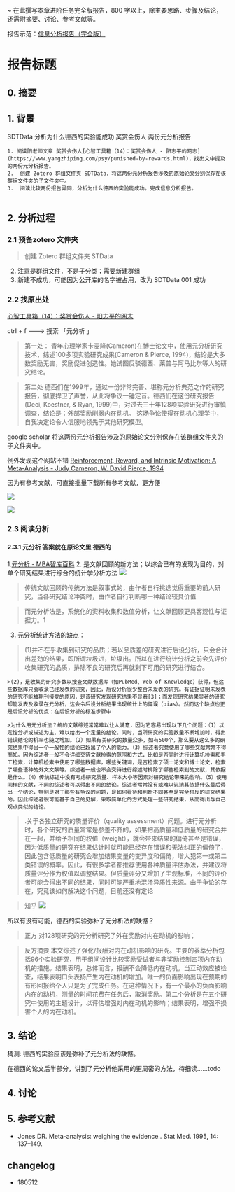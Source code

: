 ~ 在此撰写本章进阶任务完全版报告，800 字以上，除主要思路、步骤及结论，还需附摘要、讨论、参考文献等。

报告示范：[信息分析报告（完全版）](https://github.com/AIHackers/IA001/blob/master/TmpAnalysisReportFull.md) 

# 报告标题

## 0. 摘要

## 1. 背景
SDTData 分析为什么德西的实验能成功 奖赏会伤人 两份元分析报告


```
1. 阅读阳老师文章 奖赏会伤人[心智工具箱（14）：奖赏会伤人 - 阳志平的网志](https://www.yangzhiping.com/psy/punished-by-rewards.html)，找出文中提及的两份元分析报告。
2.	创建 Zotero 群组文件夹 SDTData，将这两份元分析报告涉及的原始论文分别保存在该群组文件夹的子文件夹中。
3.	阅读比较两份报告异同，分析为什么德西的实验能成功。完成信息分析报告。


```

## 2. 分析过程
### 2.1 预备zotero 文件夹
> 创建 Zotero 群组文件夹 STData
    
    
2. 注意是群组文件，不是子分类；需要新建群组
3. 新建不成功，可能因为公开库的名字被占用，改为 SDTData 001 成功



### 2.2 找原出处

[心智工具箱（14）：奖赏会伤人 - 阳志平的网志](https://www.yangzhiping.com/psy/punished-by-rewards.html)

ctrl + f ---> 搜索 「元分析 」

>第一处：
>青年心理学家卡麦隆(Cameron)在博士论文中，使用元分析研究技术，综述100多项实验研究成果(Cameron & Pierce, 1994)，结论是大多数奖励无害，奖励促进创造性。她试图反驳德西、莱普与阿马比尔等人的研究结论。


>第二处
>德西们在1999年，通过一份非常完善、堪称元分析典范之作的研究报告，彻底捍卫了声誉，从此将争议一锤定音。德西们在这份研究报告(Deci, Koestner, & Ryan, 1999)中，对过去三十年128项实验研究进行审慎调查，结论是：外部奖励削弱内在动机。 这场争论使得在动机心理学中，自我决定论令人信服地领先于其他研究模型。


google scholar 将这两份元分析报告涉及的原始论文分别保存在该群组文件夹的子文件夹中。

例外发现这个网站不错 [Reinforcement, Reward, and Intrinsic Motivation: A Meta-Analysis - Judy Cameron, W. David Pierce, 1994](http://journals.sagepub.com/doi/10.3102/00346543064003363)

因为有参考文献，可直接批量下载所有参考文献，更方便


![](http://pics.ibrainbaby.cn/2018-05-11-115745.png)

![](http://olvs25obh.bkt.clouddn.com/2018-05-11-115818.png)

### 2.3 阅读分析
#### 2.3.1 元分析 答案就在原论文里 德西的
1.[元分析 - MBA智库百科](http://wiki.mbalib.com/wiki/%E5%85%83%E5%88%86%E6%9E%90)
2. 是文献回顾的新方法；以综合已有的发现为目的，对单个研究结果进行综合的统计学分析方法
![](http://olvs25obh.bkt.clouddn.com/2018-05-11-125411.png)

>传统文献回顾的传统方法是叙事式的，由作者自行挑选觉得重要的前人研究，当各研究结论冲突时，由作者自行判断哪一种结论较具价值

>而元分析法是，系统化的资料收集和数值分析，让文献回顾更具客观性与证据力。1

3. 元分析统计方法的缺点：
 >(1)并不在乎收集到研究的品质；若以品质差的研究进行后设分析，只会合计出差劲的结果，即所谓垃圾进，垃圾出。所以在进行统计分析之前会先评价收集研究的品质，排除不良的研究后再就剩下可用的研究进行结合。

    >(2)，是收集的研究多数以搜查文献数据库（如PubMed、Web of Knowledge）获得，但这些数据库只会收录已经发表的研究，因此，后设分析很少整合未发表的研究。有证据证明未发表的研究不能被期刊接受的原因，是该研究发现研究结果不显著[3]；而发现研究结果显著的研究却能发表及收录在元分析，这会令后设分析结果出现统计上的偏误（bias）。然而这个缺点也正是后设分析的优点：在后设分析的标准步骤中

    >为什么用元分析法？统的文献综述常常难以让人满意，因为它容易出现以下几个问题：（1）以定性分析或描述为主，难以给出一个定量的结论。同时，当所研究的实验数量不断增加时，得出错误结论的机率也随之增加。（2）如果有关研究的数量众多，如有500个，那么要从这么多的研究结果中得出一个一般性的结论已超出了个人的能力。（3）综述者究竟使用了哪些文献常常不得而知。因为综述者一般不会详细交待文献检索的范围和方式，比如是否同时进行计算机检索和手工检索，计算机检索中使用了哪些数据库，哪些关键词，是否检索了硕士论文和博士论文，检索了哪些语种的外文文献等。综述者一般也不会交待进行综述时排除了哪些检索到的文献，其依据是什么。（4）传统综述中没有考虑研究质量、样本大小等因素对研究结论带来的影响。（5）使用同样的文献，不同的综述者可以得出不同的结论。综述者常常没有或难以说清其依据什么最后得出一个结论，特别是对于那些有争议的问题，是如何看待和判断不同甚至是完全相反的研究结果的。因此综述者很可能基于自己的见解，采取简单化的方式处理一些研究结果，从而得出与自己观点类似的结论。 

>.关于各独立研究的质量评价（quality assessment）问题。进行元分析时，各个研究的质量常常是参差不齐的，如果把高质量和低质量的研究合并在一起，并给予相同的权值（weight），就会带来结果的偏倚甚至是错误，因为低质量的研究在结果估计时就可能已经存在错误和无法纠正的偏倚了，因此包含低质量的研究会增加结果变量的变异度和偏倚，增大犯第一或第二类错误的概率。因此，有很多学者都推荐使用各种质量评估办法，并建议将质量评分作为权值以调整结果。但质量评分又增加了主观标准，不同的评价者可能会得出不同的结果，同时可能严重地混淆异质性来源。由于争论的存在，究竟该如何解决这个问题，目前还没有定论

>知乎
>![](http://olvs25obh.bkt.clouddn.com/2018-05-11-130356.png)


所以有没有可能，德西的实验弥补了元分析法的缺憾？
>正方
>对128项研究的元分析研究了外在奖励对内在动机的影响；



>反方摘要
>本文综述了强化/报酬对内在动机影响的研究。主要的荟萃分析包括96个实验研究，用于组间设计比较奖励受试者与非奖励控制四项内在动机的措施。结果表明，总体而言，报酬不会降低内在动机。当互动效应被检查，结果表明口头表扬产生内在动机的增加。唯一的负面影响出现在预期的有形回报给个人只是为了完成任务。在这种情况下，有一个最小的负面影响内在的动机，测量的时间花费在任务后，取消奖励。第二个分析是在五个研究中使用的主题设计，以评估增强对内在动机的影响；结果表明，增强不损害个人的内在动机。

## 3. 结论
猜测: 德西的实验应该是弥补了元分析法的缺憾。

在德西的论文后半部分，讲到了元分析他采用的更周密的方法，待细读……todo

## 4. 讨论

## 5. 参考文献
-  Jones DR. Meta-analysis: weighing the evidence.. Stat Med. 1995, 14: 137–149.
## changelog
- 180512


